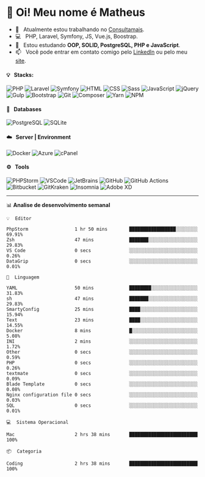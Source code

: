 # 👋 Oi! Meu nome é Matheus

- 🔭 &nbsp; Atualmente estou trabalhando no [Consultamais](https://consultamais.com.br/).
- 💻 &nbsp; PHP, Laravel, Symfony, JS, Vue.js, Boostrap.
- 🌱 &nbsp; Estou estudando **OOP, SOLID, PostgreSQL, PHP e JavaScript**.
- 📫 &nbsp; Você pode entrar em contato comigo pelo [LinkedIn](https://www.linkedin.com/in/matheuscamargoxavier/) ou pelo meu [site](https://matheuscamargo.co).

#### 💡 &nbsp; Stacks:
![PHP](https://img.shields.io/badge/-PHP-777BB4?&logo=php&logoColor=FFFFFF)
![Laravel](https://img.shields.io/badge/-Laravel-FF2D20?&logo=laravel&logoColor=FFFFFF)
![Symfony](https://img.shields.io/badge/-Symfony-000000?&logo=symfony&logoColor=FFFFFF)
![HTML](https://img.shields.io/badge/-HTML-E34F26?&logo=html5&logoColor=FFFFFF)
![CSS](https://img.shields.io/badge/-CSS-1572B6?&logo=css3&logoColor=FFFFFF)
![Sass](https://img.shields.io/badge/-Sass-CC6699?&logo=sass&logoColor=FFFFFF)
![JavaScript](https://img.shields.io/badge/-JavaScript-F7DF1E?&logo=javascript&logoColor=FFFFFF)
![jQuery](https://img.shields.io/badge/-jQuery-0769AD?&logo=jquery&logoColor=FFFFFF)
![Gulp](https://img.shields.io/badge/-Gulp-CF4647?&logo=gulp&logoColor=FFFFFF)
![Bootstrap](https://img.shields.io/badge/-Bootstrap-7952B3?&logo=bootstrap&logoColor=FFFFFF)
![Git](https://img.shields.io/badge/-Git-F05032?&logo=git&logoColor=FFFFFF)
![Composer](https://img.shields.io/badge/-Composer-885630?&logo=composer&logoColor=FFFFFF)
![Yarn](https://img.shields.io/badge/-Yarn-2C8EBB?&logo=yarn&logoColor=FFFFFF)
![NPM](https://img.shields.io/badge/-npm-CB3837?&logo=npm&logoColor=FFFFFF)

#### 💾 &nbsp; Databases
![PostgreSQL](https://img.shields.io/badge/-PostgreSQL-336791?&logo=PostgreSQL&logoColor=FFFFFF)
![SQLite](https://img.shields.io/badge/-SQLite-003B57?&logo=SQLite&logoColor=FFFFFF)

#### ☁️ &nbsp; Server | Environment
![Docker](https://img.shields.io/badge/-Docker-2496ED?&logo=docker&logoColor=FFFFFF)
![Azure](https://img.shields.io/badge/-Azure-0089D6?&logo=microsoft%20azure&logoColor=FFFFFF)
![cPanel](https://img.shields.io/badge/-cPanel-FF6C2C?&logo=cpanel&logoColor=FFFFFF)

#### ⚙️ &nbsp; Tools
![PHPStorm](https://img.shields.io/badge/-PHPStorm-000000?&logo=PHPStorm&logoColor=FFFFFF)
![VSCode](https://img.shields.io/badge/-VSCode-007ACC?&logo=Visual%20Studio%20Code&logoColor=FFFFFF) 
![JetBrains](https://img.shields.io/badge/-JetBrains-000000?&logo=jetbrains&logoColor=FFFFFF) 
![GitHub](https://img.shields.io/badge/-GitHub-181717?&logo=github&logoColor=FFFFFF) 
![GitHub Actions](https://img.shields.io/badge/-GitHub%20Actions-181717?&logo=GitHub%20Actions&logoColor=FFFFFF) 
![Bitbucket](https://img.shields.io/badge/-Bitbucket-0052CC?&logo=bitbucket&logoColor=FFFFFF)
![GitKraken](https://img.shields.io/badge/-GitKraken-179287?&logo=GitKraken&logoColor=FFFFFF)
![Insomnia](https://img.shields.io/badge/-Insomnia-5849BE?&logo=Insomnia&logoColor=FFFFFF)
![Adobe XD](https://img.shields.io/badge/-Adobe%20XD-FF61F6?&logo=adobe%20xd&logoColor=FFFFFF) 
_______

📊  **Analise de desenvolvimento semanal**
```text
💡  Editor

PhpStorm                 1 hr 50 mins        █████████████████░░░░░░░░     69.91%
Zsh                      47 mins             ███████░░░░░░░░░░░░░░░░░░     29.83%
VS Code                  0 secs              ░░░░░░░░░░░░░░░░░░░░░░░░░      0.26%
DataGrip                 0 secs              ░░░░░░░░░░░░░░░░░░░░░░░░░      0.01%
```
```text
💬  Linguagem

YAML                     50 mins             ████████░░░░░░░░░░░░░░░░░     31.83%
sh                       47 mins             ███████░░░░░░░░░░░░░░░░░░     29.83%
SmartyConfig             25 mins             ████░░░░░░░░░░░░░░░░░░░░░     15.94%
Text                     23 mins             ████░░░░░░░░░░░░░░░░░░░░░     14.55%
Docker                   8 mins              █░░░░░░░░░░░░░░░░░░░░░░░░      5.08%
INI                      2 mins              ░░░░░░░░░░░░░░░░░░░░░░░░░      1.72%
Other                    0 secs              ░░░░░░░░░░░░░░░░░░░░░░░░░      0.59%
PHP                      0 secs              ░░░░░░░░░░░░░░░░░░░░░░░░░      0.26%
textmate                 0 secs              ░░░░░░░░░░░░░░░░░░░░░░░░░      0.09%
Blade Template           0 secs              ░░░░░░░░░░░░░░░░░░░░░░░░░      0.08%
Nginx configuration file 0 secs              ░░░░░░░░░░░░░░░░░░░░░░░░░      0.03%
SQL                      0 secs              ░░░░░░░░░░░░░░░░░░░░░░░░░      0.01%
```
```text
💻  Sistema Operacional

Mac                      2 hrs 38 mins       █████████████████████████       100%
```
```text
📦  Categoria

Coding                   2 hrs 38 mins       █████████████████████████       100%
```
